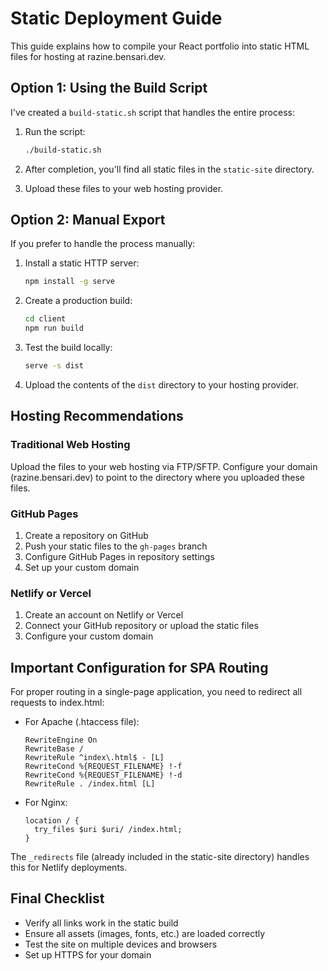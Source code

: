 # Static Deployment Guide

This guide explains how to compile your React portfolio into static HTML files for hosting at razine.bensari.dev.

## Option 1: Using the Build Script

I've created a `build-static.sh` script that handles the entire process:

1. Run the script:
   ```bash
   ./build-static.sh
   ```

2. After completion, you'll find all static files in the `static-site` directory.

3. Upload these files to your web hosting provider.

## Option 2: Manual Export

If you prefer to handle the process manually:

1. Install a static HTTP server:
   ```bash
   npm install -g serve
   ```

2. Create a production build:
   ```bash
   cd client
   npm run build
   ```

3. Test the build locally:
   ```bash
   serve -s dist
   ```

4. Upload the contents of the `dist` directory to your hosting provider.

## Hosting Recommendations

### Traditional Web Hosting

Upload the files to your web hosting via FTP/SFTP. Configure your domain (razine.bensari.dev) to point to the directory where you uploaded these files.

### GitHub Pages

1. Create a repository on GitHub
2. Push your static files to the `gh-pages` branch
3. Configure GitHub Pages in repository settings
4. Set up your custom domain

### Netlify or Vercel

1. Create an account on Netlify or Vercel
2. Connect your GitHub repository or upload the static files
3. Configure your custom domain

## Important Configuration for SPA Routing

For proper routing in a single-page application, you need to redirect all requests to index.html:

- For Apache (.htaccess file):
  ```
  RewriteEngine On
  RewriteBase /
  RewriteRule ^index\.html$ - [L]
  RewriteCond %{REQUEST_FILENAME} !-f
  RewriteCond %{REQUEST_FILENAME} !-d
  RewriteRule . /index.html [L]
  ```

- For Nginx:
  ```
  location / {
    try_files $uri $uri/ /index.html;
  }
  ```

The `_redirects` file (already included in the static-site directory) handles this for Netlify deployments.

## Final Checklist

- Verify all links work in the static build
- Ensure all assets (images, fonts, etc.) are loaded correctly
- Test the site on multiple devices and browsers
- Set up HTTPS for your domain